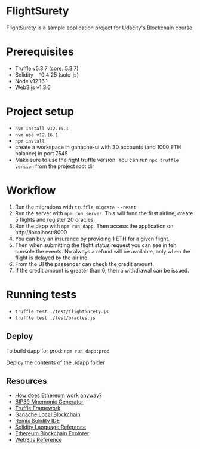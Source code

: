 # FlightSurety
FlightSurety is a sample application project for Udacity's Blockchain course.

# Prerequisites
* Truffle v5.3.7 (core: 5.3.7)
* Solidity - ^0.4.25 (solc-js)
* Node v12.16.1
* Web3.js v1.3.6

# Project setup

* `nvm install v12.16.1`
* `nvm use v12.16.1`
* `npm install`
* create a workspace in ganache-ui with 30 accounts (and 1000 ETH balance) in port 7545
* Make sure to use the right truffle version. You can run `npx truffle version` from the project root dir

# Workflow
1. Run the migrations with `truffle migrate --reset`
2. Run the server with `npm run server`. This will fund the first airline, create 5 flights and register 20 oracles
3. Run the dapp with `npm run dapp`. Then access the application on http://localhost:8000
4. You can buy an insurance by providing 1 ETH for a given flight.
5. Then when submitting the flight status request you can see in teh console the events. No always a refund will be available, only when the flight is delayed by the airline.
6. From the UI the passenger can check the credit amount.
7. If the credit amount is greater than 0, then a withdrawal can be issued.

# Running tests
* `truffle test ./test/flightSurety.js`
* `truffle test ./test/oracles.js`

## Deploy

To build dapp for prod:
`npm run dapp:prod`

Deploy the contents of the ./dapp folder

## Resources

* [How does Ethereum work anyway?](https://medium.com/@preethikasireddy/how-does-ethereum-work-anyway-22d1df506369)
* [BIP39 Mnemonic Generator](https://iancoleman.io/bip39/)
* [Truffle Framework](http://truffleframework.com/)
* [Ganache Local Blockchain](http://truffleframework.com/ganache/)
* [Remix Solidity IDE](https://remix.ethereum.org/)
* [Solidity Language Reference](http://solidity.readthedocs.io/en/v0.4.24/)
* [Ethereum Blockchain Explorer](https://etherscan.io/)
* [Web3Js Reference](https://github.com/ethereum/wiki/wiki/JavaScript-API)